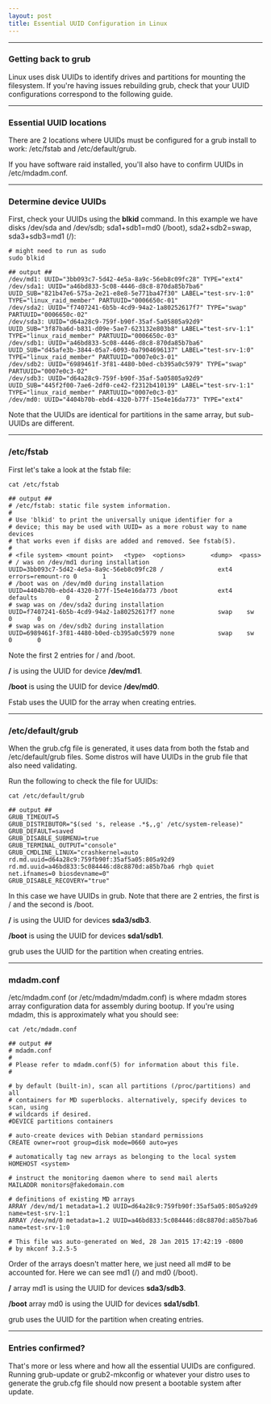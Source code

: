 ```yaml
---
layout: post
title: Essential UUID Configuration in Linux
---
```



----

### Getting back to grub

Linux uses disk UUIDs to identify drives and partitions for mounting the filesystem. If you're having issues rebuilding grub, check that your UUID configurations correspond to the following guide.

----


### Essential UUID locations

There are 2 locations where UUIDs must be configured for a grub install to work: /etc/fstab and /etc/default/grub.

If you have software raid installed, you'll also have to confirm UUIDs in /etc/mdadm.conf.

----

### Determine device UUIDs

First, check your UUIDs using the **blkid** command. In this example we have disks /dev/sda and /dev/sdb; sda1+sdb1=md0 (/boot), sda2+sdb2=swap, sda3+sdb3=md1 (/):

```shell
# might need to run as sudo
sudo blkid

## output ##
/dev/md1: UUID="3bb093c7-5d42-4e5a-8a9c-56eb8c09fc28" TYPE="ext4"
/dev/sda1: UUID="a46bd833-5c08-4446-d8c8-870da85b7ba6" UUID_SUB="821b47e6-575a-2e21-e8e8-5e771ba47f30" LABEL="test-srv-1:0" TYPE="linux_raid_member" PARTUUID="0006650c-01"
/dev/sda2: UUID="f7407241-6b5b-4cd9-94a2-1a80252617f7" TYPE="swap" PARTUUID="0006650c-02"
/dev/sda3: UUID="d64a28c9-759f-b90f-35af-5a05805a92d9" UUID_SUB="3f87ba6d-b831-d09e-5ae7-623132e803b8" LABEL="test-srv-1:1" TYPE="linux_raid_member" PARTUUID="0006650c-03"
/dev/sdb1: UUID="a46bd833-5c08-4446-d8c8-870da85b7ba6" UUID_SUB="d45afe3b-3844-05a7-6093-0a7904696137" LABEL="test-srv-1:0" TYPE="linux_raid_member" PARTUUID="0007e0c3-01"
/dev/sdb2: UUID="6989461f-3f81-4480-b0ed-cb395a0c5979" TYPE="swap" PARTUUID="0007e0c3-02"
/dev/sdb3: UUID="d64a28c9-759f-b90f-35af-5a05805a92d9" UUID_SUB="445f2f00-7ae6-2df0-ce42-f2312b410139" LABEL="test-srv-1:1" TYPE="linux_raid_member" PARTUUID="0007e0c3-03"
/dev/md0: UUID="4404b70b-ebd4-4320-b77f-15e4e16da773" TYPE="ext4"
```

Note that the UUIDs are identical for partitions in the same array, but sub-UUIDs are different.

----


### /etc/fstab

First let's take a look at the fstab file:

```shell
cat /etc/fstab

## output ##
# /etc/fstab: static file system information.
#
# Use 'blkid' to print the universally unique identifier for a
# device; this may be used with UUID= as a more robust way to name devices
# that works even if disks are added and removed. See fstab(5).
#
# <file system> <mount point>   <type>  <options>       <dump>  <pass>
# / was on /dev/md1 during installation
UUID=3bb093c7-5d42-4e5a-8a9c-56eb8c09fc28 /               ext4    errors=remount-ro 0       1
# /boot was on /dev/md0 during installation
UUID=4404b70b-ebd4-4320-b77f-15e4e16da773 /boot           ext4    defaults        0       2
# swap was on /dev/sda2 during installation
UUID=f7407241-6b5b-4cd9-94a2-1a80252617f7 none            swap    sw              0       0
# swap was on /dev/sdb2 during installation
UUID=6989461f-3f81-4480-b0ed-cb395a0c5979 none            swap    sw              0       0
```

Note the first 2 entries for / and /boot. 

**/** is using the UUID for device **/dev/md1**.

**/boot** is using the UUID for device **/dev/md0**.

Fstab uses the UUID for the array when creating entries.

----


### /etc/default/grub

When the grub.cfg file is generated, it uses data from both the fstab and /etc/default/grub files. Some distros will have UUIDs in the grub file that also need validating.

Run the following to check the file for UUIDs:

```shell
cat /etc/default/grub

## output ##
GRUB_TIMEOUT=5
GRUB_DISTRIBUTOR="$(sed 's, release .*$,,g' /etc/system-release)"
GRUB_DEFAULT=saved
GRUB_DISABLE_SUBMENU=true
GRUB_TERMINAL_OUTPUT="console"
GRUB_CMDLINE_LINUX="crashkernel=auto rd.md.uuid=d64a28c9:759fb90f:35af5a05:805a92d9 rd.md.uuid=a46bd833:5c084446:d8c8870d:a85b7ba6 rhgb quiet net.ifnames=0 biosdevname=0"
GRUB_DISABLE_RECOVERY="true"
```

In this case we have UUIDs in grub. Note that there are 2 entries, the first is / and the second is /boot.

**/** is using the UUID for devices **sda3/sdb3**.

**/boot** is using the UUID for devices **sda1/sdb1**.

grub uses the UUID for the partition when creating entries.

----


### mdadm.conf

/etc/mdadm.conf (or /etc/mdadm/mdadm.conf) is where mdadm stores array configuration data for assembly during bootup. If you're using mdadm, this is approximately what you should see:

```shell
cat /etc/mdadm.conf

## output ##
# mdadm.conf
#
# Please refer to mdadm.conf(5) for information about this file.
#

# by default (built-in), scan all partitions (/proc/partitions) and all
# containers for MD superblocks. alternatively, specify devices to scan, using
# wildcards if desired.
#DEVICE partitions containers

# auto-create devices with Debian standard permissions
CREATE owner=root group=disk mode=0660 auto=yes

# automatically tag new arrays as belonging to the local system
HOMEHOST <system>

# instruct the monitoring daemon where to send mail alerts
MAILADDR monitors@fakedomain.com

# definitions of existing MD arrays
ARRAY /dev/md/1 metadata=1.2 UUID=d64a28c9:759fb90f:35af5a05:805a92d9 name=test-srv-1:1
ARRAY /dev/md/0 metadata=1.2 UUID=a46bd833:5c084446:d8c8870d:a85b7ba6 name=test-srv-1:0

# This file was auto-generated on Wed, 28 Jan 2015 17:42:19 -0800
# by mkconf 3.2.5-5
```

Order of the arrays doesn't matter here, we just need all md# to be accounted for. Here we can see md1 (/) and md0 (/boot).

**/** array md1 is using the UUID for devices **sda3/sdb3**.

**/boot** array md0 is using the UUID for devices **sda1/sdb1**.

grub uses the UUID for the partition when creating entries.

----


### Entries confirmed?

That's more or less where and how all the essential UUIDs are configured. Running grub-update or grub2-mkconfig or whatever your distro uses to generate the grub.cfg file should now present a bootable system after update.
